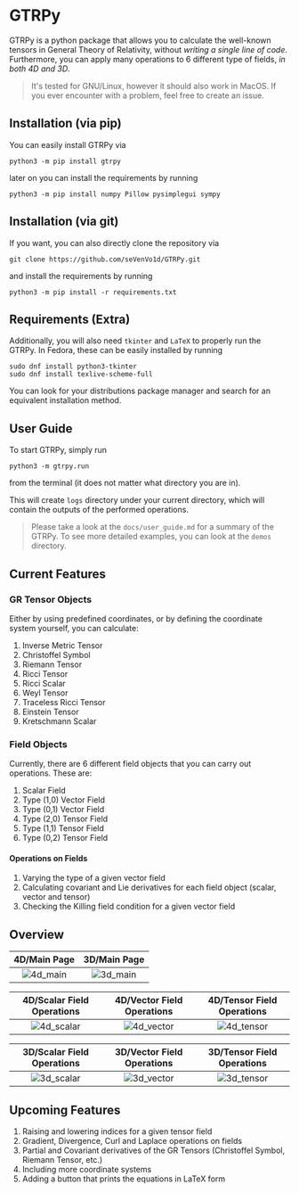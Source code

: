 # GTRPy

GTRPy is a python package that allows you to calculate the well-known tensors in General Theory of Relativity, without *writing a single line of code*. Furthermore, you can apply many operations to 6 different type of fields, *in both 4D and 3D*.

> It's tested for GNU/Linux, however it should also work in MacOS. If you ever encounter with a problem, feel free to create an issue.

## Installation (via pip)

You can easily install GTRPy via

    python3 -m pip install gtrpy

later on you can install the requirements by running

    python3 -m pip install numpy Pillow pysimplegui sympy

## Installation (via git)

If you want, you can also directly clone the repository via

    git clone https://github.com/seVenVo1d/GTRPy.git

and install the requirements by running

    python3 -m pip install -r requirements.txt

## Requirements (Extra)

Additionally, you will also need `tkinter` and `LaTeX` to properly run the GTRPy. In Fedora, these can be easily installed by running

    sudo dnf install python3-tkinter
    sudo dnf install texlive-scheme-full

You can look for your distributions package manager and search for an equivalent installation method.

## User Guide

To start GTRPy, simply run

    python3 -m gtrpy.run

from the terminal (it does not matter what directory you are in).

This will create `logs` directory under your current directory, which will contain the outputs of the performed operations.

> Please take a look at the `docs/user_guide.md` for a summary of the GTRPy. To see more detailed examples, you can look at the `demos` directory.

## Current Features

### GR Tensor Objects

Either by using predefined coordinates, or by defining the coordinate system yourself, you can calculate:

1. Inverse Metric Tensor
2. Christoffel Symbol
3. Riemann Tensor
4. Ricci Tensor
5. Ricci Scalar
6. Weyl Tensor
7. Traceless Ricci Tensor
8. Einstein Tensor
9. Kretschmann Scalar

### Field Objects

Currently, there are 6 different field objects that you can carry out operations. These are:

1. Scalar Field
2. Type (1,0) Vector Field
3. Type (0,1) Vector Field
4. Type (2,0) Tensor Field
5. Type (1,1) Tensor Field
6. Type (0,2) Tensor Field

#### Operations on Fields

1. Varying the type of a given vector field
2. Calculating covariant and Lie derivatives for each field object (scalar, vector and tensor)
3. Checking the Killing field condition for a given vector field

## Overview

4D/Main Page          |  3D/Main Page
:-------------------------:|:-------------------------:
![4d_main](https://user-images.githubusercontent.com/45866787/213305163-b6470289-e167-4ffd-ab18-d592ae19011e.png) | ![3d_main](https://user-images.githubusercontent.com/45866787/213305193-9efe501f-0347-4166-a487-2cbdee3fe24c.png)

4D/Scalar Field Operations        |  4D/Vector Field Operations       | 4D/Tensor Field Operations
:-------------------------:|:-------------------------:|:-------------------------:
![4d_scalar](https://user-images.githubusercontent.com/45866787/212769650-d55d3001-db4e-4c79-ada5-cfcc1d40efb3.png) | ![4d_vector](https://user-images.githubusercontent.com/45866787/212769667-082904c3-6e77-48ab-b787-8dda0aa7e0a8.png) | ![4d_tensor](https://user-images.githubusercontent.com/45866787/212769682-1225764c-88ee-4092-9ac6-312de9608c27.png)

3D/Scalar Field Operations        |  3D/Vector Field Operations       | 3D/Tensor Field Operations
:-------------------------:|:-------------------------:|:-------------------------:
![3d_scalar](https://user-images.githubusercontent.com/45866787/212769736-171c0a1f-63a2-44f4-96ab-b86bf6eeef8f.png) |![3d_vector](https://user-images.githubusercontent.com/45866787/212769750-de725b69-0a9f-460f-b451-5e03ecd758c5.png) | ![3d_tensor](https://user-images.githubusercontent.com/45866787/212769770-1679b3c4-1b11-48c8-805e-0e51bb4a177b.png)

## Upcoming Features

1. Raising and lowering indices for a given tensor field
2. Gradient, Divergence, Curl and Laplace operations on fields
3. Partial and Covariant derivatives of the GR Tensors (Christoffel Symbol, Riemann Tensor, etc.)
4. Including more coordinate systems
5. Adding a button that prints the equations in LaTeX form
